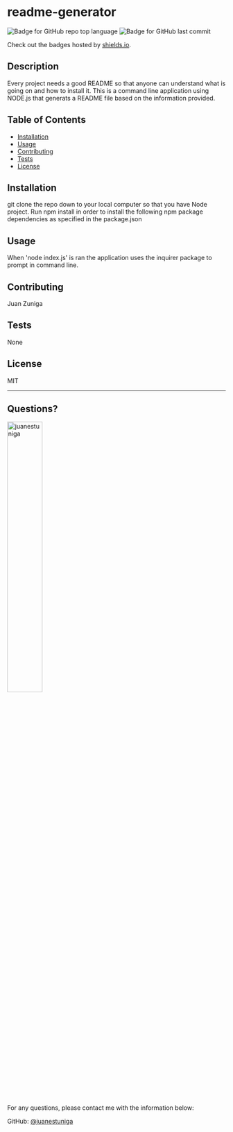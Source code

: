 # readme-generator
  ![Badge for GitHub repo top language](https://img.shields.io/github/languages/top/juanestuniga/undefined?style=flat&logo=appveyor) ![Badge for GitHub last commit](https://img.shields.io/github/last-commit/juanestuniga/undefined?style=flat&logo=appveyor)
  
  Check out the badges hosted by [shields.io](https://shields.io/).
  
  ## Description 
  
  
   Every project needs a good README so that anyone can understand what is going on and how to install it. This is a command line application using NODE.js that generats a README file based on the information provided.
  ## Table of Contents
  * [Installation](#installation)
  * [Usage](#usage)
  * [Contributing](#contributing)
  * [Tests](#tests)
  * [License](#license)
  
  ## Installation
  
  
  git clone the repo down to your local computer so that you have Node project. Run npm install in order to install the following npm package dependencies as specified in the package.json
  
  ## Usage 
  
  
   When 'node index.js' is ran the application uses the inquirer package to prompt in command line. 
  
  ## Contributing
  
  
  Juan Zuniga
  
  ## Tests
  
  
  None
  
  ## License
  
  MIT
  
  ---
  
  ## Questions?
  <img src="https://avatars.githubusercontent.com/u/98054751?v=4" alt="juanestuniga" width="40%" />
  
  For any questions, please contact me with the information below:
 
  GitHub: [@juanestuniga](https://api.github.com/users/juanestuniga)
  